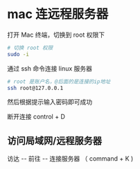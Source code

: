 # mac 连远程服务器

打开 Mac 终端，切换到 root 权限下

```bash
# 切换 root 权限
sudo -i
```

通过 ssh 命令连接 linux 服务器

```bash
# root 是账户名，@后面的是连接的ip地址
ssh root@127.0.0.1
```

然后根据提示输入密码即可成功

断开连接 control + D

## 访问局域网/远程服务器

访达 -- 前往 -- 连接服务器 （ command + K )
